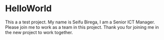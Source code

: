 # HelloWorld
This a a test project.
My name is Seifu Birega, I am a Senior ICT Manager.
Please join me to work as a team in this project.
Thank you for joining me in the new project to work together.
